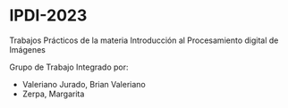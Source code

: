 # IPDI-2023
Trabajos Prácticos de la materia Introducción al Procesamiento digital de Imágenes

Grupo de Trabajo Integrado por:
* Valeriano Jurado, Brian Valeriano
* Zerpa, Margarita

